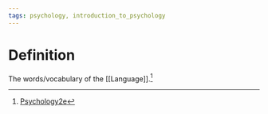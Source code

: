 ```yaml
---
tags: psychology, introduction_to_psychology
---
```


# Definition

The words/vocabulary of the [[Language]].[^1]

[^1]: [Psychology2e](zotero://open-pdf/library/items/SSTBV7L5?page=230)